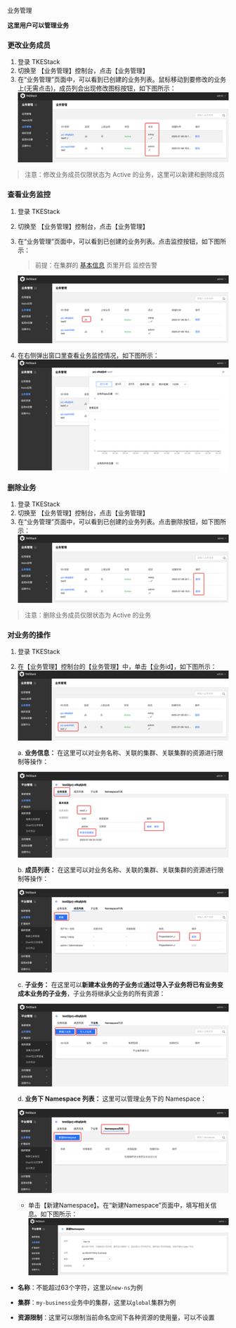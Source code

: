 业务管理

**这里用户可以管理业务**

### 更改业务成员
1. 登录 TKEStack
2. 切换至 【业务管理】控制台，点击【业务管理】
3. 在“业务管理”页面中，可以看到已创建的业务列表。鼠标移动到要修改的业务上(无需点击)，成员列会出现修改图标按钮，如下图所示：
    ![修改图标按钮](../../../../images/修改业务成员图标1.png)

  > 注意：修改业务成员仅限状态为 Active 的业务，这里可以新建和删除成员


### 查看业务监控
1. 登录 TKEStack

2. 切换至 【业务管理】控制台，点击【业务管理】

3. 在“业务管理”页面中，可以看到已创建的业务列表。点击监控按钮，如下图所示：

   > 前提：在集群的 [基本信息](../platform/cluster.md#基本信息) 页里开启 监控告警

   ![监控按钮](../../../../images/查看业务监控1.png)

4. 在右侧弹出窗口里查看业务监控情况，如下图所示：
   ![业务监控详情](../../../../images/业务监控详情1.png)

### 删除业务
1. 登录 TKEStack
2. 切换至 【业务管理】控制台，点击【业务管理】
3. 在“业务管理”页面中，可以看到已创建的业务列表。点击删除按钮，如下图所示：
![删除业务](../../../../images/删除业务1.png)
> 注意：删除业务成员仅限状态为 Active 的业务

### 对业务的操作

1. 登录 TKEStack

2. 在【业务管理】控制台的【业务管理】中，单击【业务id】，如下图所示： ![业务id](../../../../images/businessid1.png)

   a. **业务信息：** 在这里可以对业务名称、关联的集群、关联集群的资源进行限制等操作：

   ![业务信息](../../../../images/业务信息1.png)

   b. **成员列表：** 在这里可以对业务名称、关联的集群、关联集群的资源进行限制等操作：

   ![业务信息](../../../../images/成员列表设置.png)

   c. **子业务：** 在这里可以**新建本业务的子业务**或**通过导入子业务将已有业务变成本业务的子业务**，子业务将继承父业务的所有资源：

   ![业务信息](../../../../images/子业务.png)

   d. **业务下 Namespace 列表：** 这里可以管理业务下的 Namespace：

   ![业务信息](../../../../images/业务Namespace列表.png)

   * 单击【新建Namespace】。在“新建Namespace”页面中，填写相关信息。如下图所示： ![新建空间列表](../../../../images/my-ns.png)
* **名称**：不能超过63个字符，这里以`new-ns`为例
  
* **集群**：`my-business`业务中的集群，这里以`global`集群为例
  
* **资源限制**：这里可以限制当前命名空间下各种资源的使用量，可以不设置